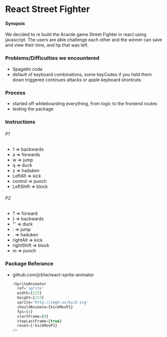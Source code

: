 # React Street Fighter  

#### Synopsis
We decided to re build the Acarde game Street Fighter in react using javascript. The users are able challenge each other and the winner can save and view their time, and hp that was left. 

### Problems/Difficulties we encountered
  - Spagethi code 
  - default of keyboard combinations, some keyCodes if you held them down triggered continues attacks or apple keyboard shortcuts.
  
### Process
  - started off whiteboarding everything, from logic to the frontend routes
  - testing the package 
  
### Instructions

###### P1
  - 1 => backwards
  - a => forwards 
  - w => jump 
  - q => duck 
  - z => haduken
  - LeftAlt => kick
  - control => punch
  - LeftShift => block
###### P2
  - ? => forward
  - } => backwards 
  - "' => duck
  - : => jump 
  - . => haduken
  - rightAlt => kick
  - rightShift => block
  - m => punch


### Package Referance
  - github.com/jcblw/react-sprite-animator
    ```js
    <SpriteAnimator
      ref='sprite'
      width={215}
      height={133}
      sprite='http://imgh.us/kick.svg'
      shouldAnimate={kickMovP1}
      fps={4}
      startFrame={0}
      stopLastFrame={true}
      reset={!kickMovP1}
    />
    ```



